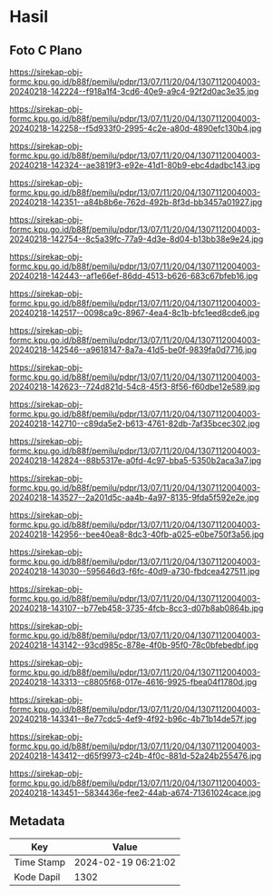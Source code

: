 # Hasil

## Foto C Plano

https://sirekap-obj-formc.kpu.go.id/b88f/pemilu/pdpr/13/07/11/20/04/1307112004003-20240218-142224--f918a1f4-3cd6-40e9-a9c4-92f2d0ac3e35.jpg

https://sirekap-obj-formc.kpu.go.id/b88f/pemilu/pdpr/13/07/11/20/04/1307112004003-20240218-142258--f5d933f0-2995-4c2e-a80d-4890efc130b4.jpg

https://sirekap-obj-formc.kpu.go.id/b88f/pemilu/pdpr/13/07/11/20/04/1307112004003-20240218-142324--ae3819f3-e92e-41d1-80b9-ebc4dadbc143.jpg

https://sirekap-obj-formc.kpu.go.id/b88f/pemilu/pdpr/13/07/11/20/04/1307112004003-20240218-142351--a84b8b6e-762d-492b-8f3d-bb3457a01927.jpg

https://sirekap-obj-formc.kpu.go.id/b88f/pemilu/pdpr/13/07/11/20/04/1307112004003-20240218-142754--8c5a39fc-77a9-4d3e-8d04-b13bb38e9e24.jpg

https://sirekap-obj-formc.kpu.go.id/b88f/pemilu/pdpr/13/07/11/20/04/1307112004003-20240218-142443--af1e66ef-86dd-4513-b626-683c67bfeb16.jpg

https://sirekap-obj-formc.kpu.go.id/b88f/pemilu/pdpr/13/07/11/20/04/1307112004003-20240218-142517--0098ca9c-8967-4ea4-8c1b-bfc1eed8cde6.jpg

https://sirekap-obj-formc.kpu.go.id/b88f/pemilu/pdpr/13/07/11/20/04/1307112004003-20240218-142546--a9618147-8a7a-41d5-be0f-9839fa0d7716.jpg

https://sirekap-obj-formc.kpu.go.id/b88f/pemilu/pdpr/13/07/11/20/04/1307112004003-20240218-142623--724d821d-54c8-45f3-8f56-f60dbe12e589.jpg

https://sirekap-obj-formc.kpu.go.id/b88f/pemilu/pdpr/13/07/11/20/04/1307112004003-20240218-142710--c89da5e2-b613-4761-82db-7af35bcec302.jpg

https://sirekap-obj-formc.kpu.go.id/b88f/pemilu/pdpr/13/07/11/20/04/1307112004003-20240218-142824--88b5317e-a0fd-4c97-bba5-5350b2aca3a7.jpg

https://sirekap-obj-formc.kpu.go.id/b88f/pemilu/pdpr/13/07/11/20/04/1307112004003-20240218-143527--2a201d5c-aa4b-4a97-8135-9fda5f592e2e.jpg

https://sirekap-obj-formc.kpu.go.id/b88f/pemilu/pdpr/13/07/11/20/04/1307112004003-20240218-142956--bee40ea8-8dc3-40fb-a025-e0be750f3a56.jpg

https://sirekap-obj-formc.kpu.go.id/b88f/pemilu/pdpr/13/07/11/20/04/1307112004003-20240218-143030--595646d3-f6fc-40d9-a730-fbdcea427511.jpg

https://sirekap-obj-formc.kpu.go.id/b88f/pemilu/pdpr/13/07/11/20/04/1307112004003-20240218-143107--b77eb458-3735-4fcb-8cc3-d07b8ab0864b.jpg

https://sirekap-obj-formc.kpu.go.id/b88f/pemilu/pdpr/13/07/11/20/04/1307112004003-20240218-143142--93cd985c-878e-4f0b-95f0-78c0bfebedbf.jpg

https://sirekap-obj-formc.kpu.go.id/b88f/pemilu/pdpr/13/07/11/20/04/1307112004003-20240218-143313--c8805f68-017e-4616-9925-fbea04f1780d.jpg

https://sirekap-obj-formc.kpu.go.id/b88f/pemilu/pdpr/13/07/11/20/04/1307112004003-20240218-143341--8e77cdc5-4ef9-4f92-b96c-4b71b14de57f.jpg

https://sirekap-obj-formc.kpu.go.id/b88f/pemilu/pdpr/13/07/11/20/04/1307112004003-20240218-143412--d65f9973-c24b-4f0c-881d-52a24b255476.jpg

https://sirekap-obj-formc.kpu.go.id/b88f/pemilu/pdpr/13/07/11/20/04/1307112004003-20240218-143451--5834436e-fee2-44ab-a674-71361024cace.jpg


## Metadata

| Key        | Value               |
| ---------- | ------------------- |
| Time Stamp | 2024-02-19 06:21:02 |
| Kode Dapil | 1302                |



